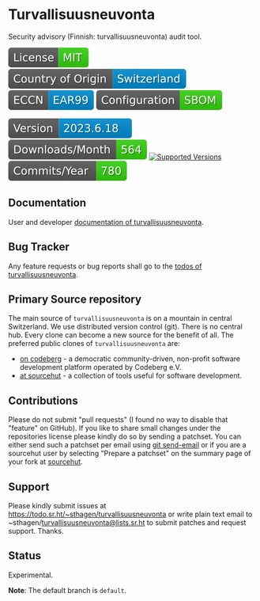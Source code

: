 # Turvallisuusneuvonta

Security advisory (Finnish: turvallisuusneuvonta) audit tool.

[![License](docs/badges/license-spdx-mit.svg)](https://git.sr.ht/~sthagen/turvallisuusneuvonta/tree/default/item/LICENSE)
[![Country of Origin](docs/badges/country-of-origin-name-switzerland-neutral.svg)](https://git.sr.ht/~sthagen/turvallisuusneuvonta/tree/default/item/COUNTRY-OF-ORIGIN)
[![Export Classification Control Number (ECCN)](docs/badges/export-control-classification-number_eccn-ear99-neutral.svg)](https://git.sr.ht/~sthagen/turvallisuusneuvonta/tree/default/item/EXPORT-CONTROL-CLASSIFICATION-NUMBER)
[![Configuration](docs/badges/configuration-sbom.svg)](https://git.sr.ht/~sthagen/turvallisuusneuvonta/tree/default/item/docs/third-party/README.md)

[![Version](docs/badges/latest-release.svg)](https://pypi.python.org/pypi/turvallisuusneuvonta/)
[![Downloads](docs/badges/downloads-per-month.svg)](https://pepy.tech/project/turvallisuusneuvonta)
[![Supported Versions](https://img.shields.io/pypi/pyversions/turvallisuusneuvonta.svg?style=flat)](https://pypi.python.org/pypi/turvallisuusneuvonta/)
[![Maintenance Status](docs/badges/commits-per-year.svg)](https://git.sr.ht/~sthagen/turvallisuusneuvonta/log)

## Documentation

User and developer [documentation of turvallisuusneuvonta](https://codes.dilettant.life/docs/turvallisuusneuvonta).

## Bug Tracker

Any feature requests or bug reports shall go to the [todos of turvallisuusneuvonta](https://todo.sr.ht/~sthagen/turvallisuusneuvonta).

## Primary Source repository

The main source of `turvallisuusneuvonta` is on a mountain in central Switzerland.
We use distributed version control (git).
There is no central hub.
Every clone can become a new source for the benefit of all.
The preferred public clones of `turvallisuusneuvonta` are:

* [on codeberg](https://codeberg.org/sthagen/turvallisuusneuvonta) - a democratic community-driven, non-profit software development platform operated by Codeberg e.V.
* [at sourcehut](https://git.sr.ht/~sthagen/turvallisuusneuvonta) - a collection of tools useful for software development.

## Contributions

Please do not submit "pull requests" (I found no way to disable that "feature" on GitHub).
If you like to share small changes under the repositories license please kindly do so by sending a patchset.
You can either send such a patchset per email using [git send-email](https://git-send-email.io) or 
if you are a sourcehut user by selecting "Prepare a patchset" on the summary page of your fork at [sourcehut](https://git.sr.ht/).

## Support

Please kindly submit issues at https://todo.sr.ht/~sthagen/turvallisuusneuvonta or write plain text email to ~sthagen/turvallisuusneuvonta@lists.sr.ht to submit patches and request support. Thanks.

## Status

Experimental.

**Note**: The default branch is `default`.

